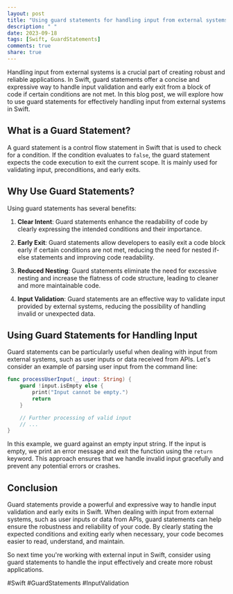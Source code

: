 ```yaml
---
layout: post
title: "Using guard statements for handling input from external systems in Swift"
description: " "
date: 2023-09-18
tags: [Swift, GuardStatements]
comments: true
share: true
---
```


Handling input from external systems is a crucial part of creating robust and reliable applications. In Swift, guard statements offer a concise and expressive way to handle input validation and early exit from a block of code if certain conditions are not met. In this blog post, we will explore how to use guard statements for effectively handling input from external systems in Swift.

## What is a Guard Statement?

A guard statement is a control flow statement in Swift that is used to check for a condition. If the condition evaluates to `false`, the guard statement expects the code execution to exit the current scope. It is mainly used for validating input, preconditions, and early exits.

## Why Use Guard Statements?

Using guard statements has several benefits:

1. **Clear Intent**: Guard statements enhance the readability of code by clearly expressing the intended conditions and their importance.

2. **Early Exit**: Guard statements allow developers to easily exit a code block early if certain conditions are not met, reducing the need for nested if-else statements and improving code readability.

3. **Reduced Nesting**: Guard statements eliminate the need for excessive nesting and increase the flatness of code structure, leading to cleaner and more maintainable code.

4. **Input Validation**: Guard statements are an effective way to validate input provided by external systems, reducing the possibility of handling invalid or unexpected data.

## Using Guard Statements for Handling Input

Guard statements can be particularly useful when dealing with input from external systems, such as user inputs or data received from APIs. Let's consider an example of parsing user input from the command line:

```swift
func processUserInput(_ input: String) {
    guard !input.isEmpty else {
        print("Input cannot be empty.")
        return
    }

    // Further processing of valid input
    // ...
}
```

In this example, we guard against an empty input string. If the input is empty, we print an error message and exit the function using the `return` keyword. This approach ensures that we handle invalid input gracefully and prevent any potential errors or crashes.

## Conclusion

Guard statements provide a powerful and expressive way to handle input validation and early exits in Swift. When dealing with input from external systems, such as user inputs or data from APIs, guard statements can help ensure the robustness and reliability of your code. By clearly stating the expected conditions and exiting early when necessary, your code becomes easier to read, understand, and maintain.

So next time you're working with external input in Swift, consider using guard statements to handle the input effectively and create more robust applications.

#Swift #GuardStatements #InputValidation